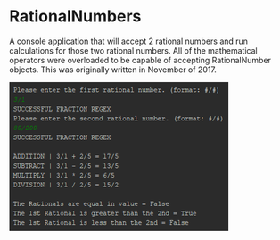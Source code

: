 # RationalNumbers
A console application that will accept 2 rational numbers and run calculations for those two rational numbers. All of the mathematical operators were overloaded to be capable of accepting RationalNumber objects. This was originally written in November of 2017.

![Example Output](https://raw.githubusercontent.com/Jesse34/RationalNumbers/master/Console_Output_Calculations.png)
